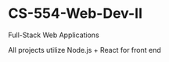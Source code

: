 # CS-554-Web-Dev-II
Full-Stack Web Applications 

All projects utilize Node.js + React for front end 
